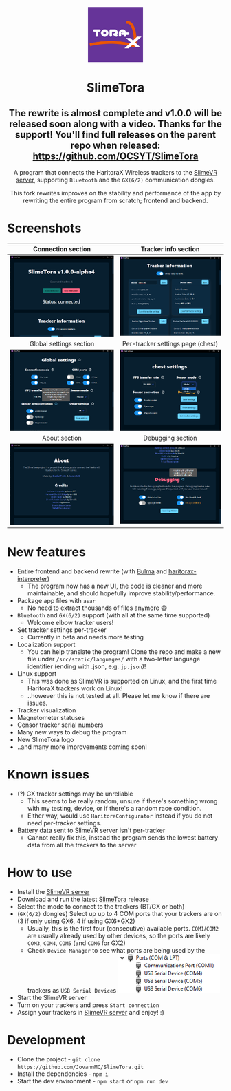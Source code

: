 <!--suppress HtmlDeprecatedAttribute -->
<div align="center">
<img src="docs/icon.png" width="128px">


# SlimeTora
## The rewrite is almost complete and v1.0.0 will be released soon along with a video. Thanks for the support! You'll find full releases on the parent repo when released: https://github.com/OCSYT/SlimeTora
A program that connects the HaritoraX Wireless trackers to the [SlimeVR server](https://docs.slimevr.dev/server/index.html), supporting `Bluetooth` and the `GX(6/2)` communication dongles.

This fork rewrites improves on the stability and performance of the app by rewriting the entire program from scratch; frontend and backend.

</div>

# Screenshots

| Connection section | Tracker info section |
|:-:|:-:|
| ![SlimeTora Connection section](docs/slimetora_ss_1.png) | ![Tracker Info section](docs/slimetora_ss_2.png) |
|  Global settings section | Per-tracker settings page (chest) |
| ![SlimeTora global settings section](docs/slimetora_ss_3.png) | ![SlimeTora per-tracker (chest) settings page](docs/slimetora_ss_4.png) |
| About section | Debugging section |
| ![SlimeTora about section](docs/slimetora_ss_5.png) | ![SlimeTora debugging section](docs/slimetora_ss_6.png) |

# New features
+ Entire frontend and backend rewrite (with [Bulma](https://bulma.io/) and [haritorax-interpreter](https://github.com/JovannMC/haritorax-interpreter))
  + The program now has a new UI, the code is cleaner and more maintainable, and should hopefully improve stability/performance.
+ Package app files with `asar`
  + No need to extract thousands of files anymore 😅
+ `Bluetooth` and `GX(6/2)` support (with all at the same time supported)
  + Welcome elbow tracker users!
+ Set tracker settings per-tracker
  + Currently in beta and needs more testing
+ Localization support
  + You can help translate the program! Clone the repo and make a new file under `/src/static/languages/` with a two-letter language identifier (ending with .json, e.g. `jp.json`)!
+ Linux support
  + This was done as SlimeVR is supported on Linux, and the first time HaritoraX trackers work on Linux!
  + ..however this is not tested at all. Please let me know if there are issues.
+ Tracker visualization
+ Magnetometer statuses
+ Censor tracker serial numbers
+ Many new ways to debug the program
+ New SlimeTora logo
+ ..and many more improvements coming soon!

# Known issues
- (?) GX tracker settings may be unreliable
  - This seems to be really random, unsure if there's something wrong with my testing, device, or if there's a random race condition.
  - Either way, would use `HaritoraConfigurator` instead if you do not need per-tracker settings.
- Battery data sent to SlimeVR server isn't per-tracker
  - Cannot really fix this, instead the program sends the lowest battery data from all the trackers to the server

# How to use
- Install the [SlimeVR server](https://docs.slimevr.dev/server/index.html)
- Download and run the latest [SlimeTora](https://github.com/JovannMC/SlimeTora/releases/latest) release
- Select the mode to connect to the trackers (BT/GX or both)
- (`GX(6/2)` dongles) Select up up to 4 COM ports that your trackers are on (3 if only using GX6, 4 if using GX6+GX2)
  - Usually, this is the first four (consecutive) available ports. `COM1`/`COM2` are usually already used by other devices, so the ports are likely `COM3`, `COM4`, `COM5` (and `COM6` for GX2)
  - Check `Device Manager` to see what ports are being used by the trackers as `USB Serial Device`s
    ![Image of Device Manager under the ports category](docs/comports.png)
- Start the SlimeVR server
- Turn on your trackers and press `Start connection`
- Assign your trackers in [SlimeVR server](https://docs.slimevr.dev/server/index.html) and enjoy! :)

# Development
- Clone the project - `git clone https://github.com/JovannMC/SlimeTora.git`
- Install the dependencies - `npm i`
- Start the dev environment - `npm start` or `npm run dev`
